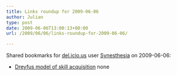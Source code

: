 ```yaml
---
title: Links roundup for 2009-06-06
author: Julian
type: post
date: 2009-06-06T13:00:13+00:00
url: /2009/06/06/links-roundup-for-2009-06-06/

---
```

Shared bookmarks for [del.icio.us][1] user [Synesthesia][2] on 2009-06-06:

  * [Dreyfus model of skill acquisition][3] 
    none</li> </ul>

 [1]: http://del.icio.us/
 [2]: http://del.icio.us/synesthesia
 [3]: http://en.wikipedia.org/wiki/Dreyfus_model_of_skill_acquisition